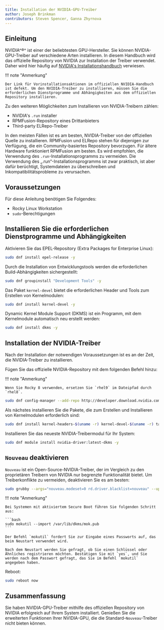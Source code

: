 ```yaml
---
title: Installation der NVIDIA-GPU-Treiber
author: Joseph Brinkman
contributors: Steven Spencer, Ganna Zhyrnova
---
```


## Einleitung

NVIDIA^®^ ist einer der beliebtesten GPU-Hersteller. Sie können NVIDIA-GPU-Treiber auf verschiedene Arten installieren. In diesem Handbuch wird das offizielle Repository von NVIDIA zur Installation der Treiber verwendet. Daher wird hier häufig auf [NVIDIA's Installationshandbuch](https://docs.nvidia.com/cuda/pdf/CUDA_Installation_Guide_Linux.pdf) verwiesen.

!!! note "Anmerkung"

```
Der Link für Vorinstallationsaktionen im offiziellen NVIDIA-Handbuch ist defekt. Um den NVIDIA-Treiber zu installieren, müssen Sie die erforderlichen Dienstprogramme und Abhängigkeiten aus dem offiziellen Repository installieren.
```

Zu den weiteren Möglichkeiten zum Installieren von NVIDIA-Treibern zählen:

- NVIDIA's `.run` installer
- RPMFusion-Repository eines Drittanbieters
- Third-party ELRepo-Treiber

In den meisten Fällen ist es am besten, NVIDIA-Treiber von der offiziellen Quelle zu installieren. RPMFusion und ELRepo stehen für diejenigen zur Verfügung, die ein Community-basiertes Repository bevorzugen. Für ältere Hardware funktioniert RPMFusion am besten. Es wird empfohlen, die Verwendung des `.run`-Installationsprogramms zu vermeiden. Die Verwendung des „.run“-Installationsprogramms ist zwar praktisch, ist aber dafür berüchtigt, Systemdateien zu überschreiben und Inkompatibilitätsprobleme zu verursachen.

## Voraussetzungen

Für diese Anleitung benötigen Sie Folgendes:

- Rocky Linux Workstation
- `sudo`-Berechtigungen

## Installieren Sie die erforderlichen Dienstprogramme und Abhängigkeiten

Aktivieren Sie das EPEL-Repository (Extra Packages for Enterprise Linux):

```bash
sudo dnf install epel-release -y
```

Durch die Installation von Entwicklungstools werden die erforderlichen Build-Abhängigkeiten sichergestellt:

```bash
sudo dnf groupinstall "Development Tools" -y
```

Das Paket `kernel-devel` bietet die erforderlichen Header und Tools zum Erstellen von Kernelmodulen:

```bash
sudo dnf install kernel-devel -y
```

Dynamic Kernel Module Support (DKMS) ist ein Programm, mit dem Kernelmodule automatisch neu erstellt werden:

```bash
sudo dnf install dkms -y
```

## Installation der NVIDIA-Treiber

Nach der Installation der notwendigen Voraussetzungen ist es an der Zeit, die NVIDIA-Treiber zu installieren.

Fügen Sie das offizielle NVIDIA-Repository mit dem folgenden Befehl hinzu:

!!! note "Anmerkung"

```
Wenn Sie Rocky 8 verwenden, ersetzen Sie `rhel9` im Dateipfad durch `rhel8`.
```

```bash
sudo dnf config-manager --add-repo http://developer.download.nvidia.com/compute/cuda/repos/rhel9/$(uname -i)/cuda-rhel9.repo
```

Als nächstes installieren Sie die Pakete, die zum Erstellen und Installieren von Kernelmodulen erforderlich sind:

```bash
sudo dnf install kernel-headers-$(uname -r) kernel-devel-$(uname -r) tar bzip2 make automake gcc gcc-c++ pciutils elfutils-libelf-devel libglvnd-opengl libglvnd-glx libglvnd-devel acpid pkgconf dkms -y
```

Installieren Sie das neueste NVIDIA-Treibermodul für Ihr System:

```bash
sudo dnf module install nvidia-driver:latest-dkms -y
```

## `Nouveau` deaktivieren

`Nouveau` ist ein Open-Source-NVIDIA-Treiber, der im Vergleich zu den proprietären Treibern von NVIDIA nur begrenzte Funktionalität bietet. Um Treiberkonflikte zu vermeiden, deaktivieren Sie es am besten:

```bash
sudo grubby --args="nouveau.modeset=0 rd.driver.blacklist=nouveau" --update-kernel=ALL
```

!!! note "Anmerkung"

````
Bei Systemen mit aktiviertem Secure Boot führen Sie folgenden Schritt aus:

```bash
sudo mokutil --import /var/lib/dkms/mok.pub
```

Der Befehl `mokutil` fordert Sie zur Eingabe eines Passworts auf, das beim Neustart verwendet wird.

Nach dem Neustart werden Sie gefragt, ob Sie einen Schlüssel oder Ähnliches registrieren möchten. Bestätigen Sie mit `yes`, und Sie werden nach dem Passwort gefragt, das Sie im Befehl `mokutil` angegeben haben.
````

Reboot:

```bash
sudo reboot now
```

## Zusammenfassung

Sie haben NVIDIA-GPU-Treiber mithilfe des offiziellen Repository von NVIDIA erfolgreich auf Ihrem System installiert. Genießen Sie die erweiterten Funktionen Ihrer NVIDIA-GPU, die die Standard-`Nouveau`-Treiber nicht bieten können.
